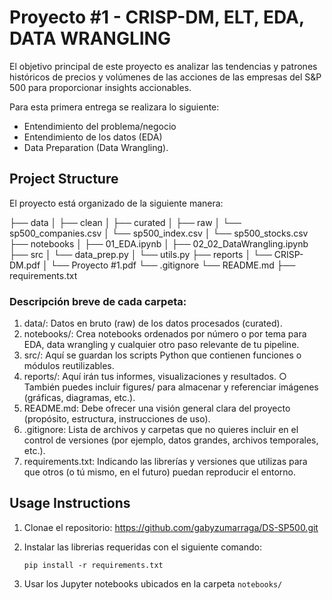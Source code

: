 # Proyecto #1 - CRISP-DM, ELT, EDA, DATA WRANGLING

El objetivo principal de este proyecto es analizar las tendencias y patrones históricos de precios y volúmenes de las acciones de las empresas del S&P 500 para proporcionar insights accionables.

Para esta primera entrega se realizara lo siguiente: 
- Entendimiento del 
problema/negocio
- Entendimiento de los datos (EDA)
- Data Preparation (Data 
Wrangling).

## Project Structure

El proyecto está organizado de la siguiente manera:

├── data
│   ├── clean
│   ├── curated
│   ├── raw
│       └── sp500_companies.csv
│       └── sp500_index.csv
│       └── sp500_stocks.csv
├── notebooks
│   ├── 01_EDA.ipynb
│   ├── 02_02_DataWrangling.ipynb
├── src
│   └── data_prep.py
│   └── utils.py
├── reports
│   └── CRISP-DM.pdf
│   └── Proyecto #1.pdf
└── .gitignore
└── README.md
├── requirements.txt

### Descripción breve de cada carpeta: 

1. data/: Datos en bruto (raw) de los datos procesados (curated). 
2. notebooks/: Crea notebooks ordenados por número o por tema para EDA, data 
wrangling y cualquier otro paso relevante de tu pipeline. 
3. src/: Aquí se guardan los scripts Python que contienen funciones o módulos 
reutilizables. 
4. reports/: Aquí irán tus informes, visualizaciones y resultados. 
○ También puedes incluir figures/ para almacenar y referenciar imágenes 
(gráficas, diagramas, etc.). 
5. README.md: Debe ofrecer una visión general clara del proyecto (propósito, estructura, 
instrucciones de uso). 
6. .gitignore: Lista de archivos y carpetas que no quieres incluir en el control de versiones 
(por ejemplo, datos grandes, archivos temporales, etc.). 
7. requirements.txt: Indicando las librerías y versiones que utilizas para que otros (o tú 
mismo, en el futuro) puedan reproducir el entorno.

## Usage Instructions

1. Clonae el repositorio: https://github.com/gabyzumarraga/DS-SP500.git
2. Instalar las librerias requeridas con el siguiente comando:

   ```
   pip install -r requirements.txt
   ```
3. Usar los Jupyter notebooks ubicados en la carpeta `notebooks/`
